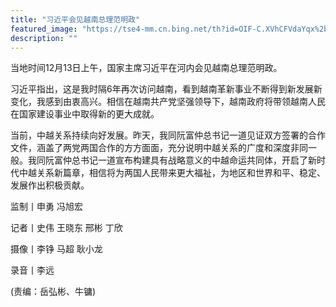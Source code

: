 ```yaml
---
title: "习近平会见越南总理范明政"
featured_image: "https://tse4-mm.cn.bing.net/th?id=OIF-C.XVhCFVdaYqx%2bqSVI6wi6Xg&w=223&h=186&c=7&r=0&o=5&dpr=1.5&pid=1.7"
description: ""
---
```


当地时间12月13日上午，国家主席习近平在河内会见越南总理范明政。

习近平指出，这是我时隔6年再次访问越南，看到越南革新事业不断得到新发展新变化，我感到由衷高兴。相信在越南共产党坚强领导下，越南政府将带领越南人民在国家建设事业中取得新的更大成就。

当前，中越关系持续向好发展。昨天，我同阮富仲总书记一道见证双方签署的合作文件，涵盖了两党两国合作的方方面面，充分说明中越关系的广度和深度非同一般。我同阮富仲总书记一道宣布构建具有战略意义的中越命运共同体，开启了新时代中越关系新篇章，相信将为两国人民带来更大福祉，为地区和世界和平、稳定、发展作出积极贡献。

监制丨申勇 冯旭宏

记者丨史伟 王晓东 邢彬 丁欣

摄像丨李铮 马超 耿小龙

录音丨李远

(责编：岳弘彬、牛镛)
![]()
